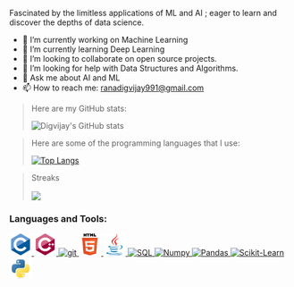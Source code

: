 Fascinated by the limitless applications of ML and AI ; eager to learn and discover the depths of data science.
  
- 🔭 I’m  currently working on Machine Learning
- 🌱 I’m currently learning Deep Learning
- 👯 I’m looking to collaborate on open source projects.
- 🤔 I’m looking for help with Data Structures and Algorithms.
- 💬 Ask me about AI and ML 
- 📫 How to reach me: ranadigvijay991@gmail.com

>Here are my GitHub  stats:
>
>![Digvijay's GitHub stats](https://github-readme-stats.vercel.app/api?username=ranadigvijay991&theme=midnight-purple&show_icons=true)

>Here are some of the programming languages that I use:
>
>>
>[![Top Langs](https://github-readme-stats.vercel.app/api/top-langs/?username=ranadigvijay991&theme=midnight-purple&layout=compact)](https://github.com/ranadigvijay991/github-readme-stats)

>Streaks
>
><p><img align="center" src="https://github-readme-streak-stats.herokuapp.com/?user=ranadigvijay991&theme=midnight-purple" /></p>


<h3 align="left">Languages and Tools:</h3>
<p align="left"> <a href="https://www.cprogramming.com/" target="_blank"> <img src="https://raw.githubusercontent.com/devicons/devicon/master/icons/c/c-original.svg" alt="c" width="40" height="40"/> </a> <a href="https://www.w3schools.com/cpp/" target="_blank"> <img src="https://raw.githubusercontent.com/devicons/devicon/master/icons/cplusplus/cplusplus-original.svg" alt="cplusplus" width="40" height="40"/> </a> <a href="https://git-scm.com/" target="_blank"> <img src="https://www.vectorlogo.zone/logos/git-scm/git-scm-icon.svg" alt="git" width="40" height="40"/> </a> <a href="https://www.w3.org/html/" target="_blank"> <img src="https://raw.githubusercontent.com/devicons/devicon/master/icons/html5/html5-original-wordmark.svg" alt="html5" width="40" height="40"/> </a> <a href="https://www.java.com" target="_blank"> <img src="https://raw.githubusercontent.com/devicons/devicon/master/icons/java/java-original.svg" alt="java" width="40" height="40"/> </a> <a href="https://www.w3schools.com/sql/" target="_blank"> <img src="https://1000logos.net/wp-content/uploads/2020/08/MySQL-Logo-640x400.png" alt="SQL" width="40" height="40"/> </a><a href="https://numpy.org/" target="_blank"> <img src="https://upload.wikimedia.org/wikipedia/commons/thumb/3/31/NumPy_logo_2020.svg/1280px-NumPy_logo_2020.svg.png" alt="Numpy" width="40" height="40"/> </a><a href="https://en.wikipedia.org/wiki/Pandas_(software)" target="_blank"> <img src="https://www.pinclipart.com/picdir/middle/367-3678882_python-logo-clipart-easy-pandas-python-logo-png.png" alt="Pandas" width="40" height="40"/> </a><a href="https://scikit-learn.org/stable/" target="_blank"> <img src="https://upload.wikimedia.org/wikipedia/commons/thumb/0/05/Scikit_learn_logo_small.svg/1200px-Scikit_learn_logo_small.svg.png" alt="Scikit-Learn" width="40" height="40"/> </a> <a href="https://www.python.org" target="_blank"> <img src="https://raw.githubusercontent.com/devicons/devicon/master/icons/python/python-original.svg" alt="python" width="40" height="40"/> </a> </p>
